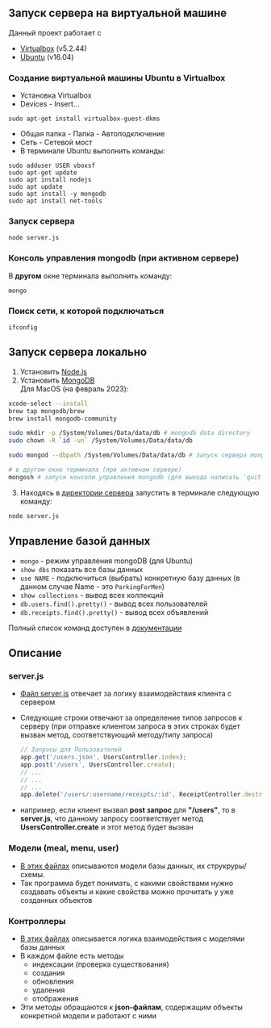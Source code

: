 ## Запуск сервера на виртуальной машине

Данный проект работает с

-   [Virtualbox](https://www.virtualbox.org/wiki/Download_Old_Builds_5_2) (v5.2.44)
-   [Ubuntu](https://releases.ubuntu.com/16.04/ubuntu-16.04.6-desktop-i386.iso) (v16.04)

### Создание виртуальной машины Ubuntu в Virtualbox

-   Установка Virtualbox
-   Devices - Insert...

```
sudo apt-get install virtualbox-guest-dkms
```

-   Общая папка - Папка - Автоподключение
-   Сеть - Сетевой мост
-   В терминале Ubuntu выполнить команды:

```
sudo adduser USER vboxsf
sudo apt-get update
sudo apt install nodejs
sudo apt update
sudo apt install -y mongodb
sudo apt install net-tools
```

### Запуск сервера

```
node server.js
```

### Консоль управления mongodb (при активном сервере)

В **другом** окне терминала выполнить команду:

```
mongo
```

### Поиск сети, к которой подключаться

```
ifconfig
```

## Запуск сервера локально

1. Установить [Node.js](https://nodejs.org/en/)
2. Установить [MongoDB](https://www.mongodb.com/docs/manual/administration/install-community/)  
   Для MacOS (на февраль 2023):

```bash
xcode-select --install
brew tap mongodb/brew
brew install mongodb-community

sudo mkdir -p /System/Volumes/Data/data/db # mongodb data directory
sudo chown -R `id -un` /System/Volumes/Data/data/db

sudo mongod --dbpath /System/Volumes/Data/data/db # запуск сервера mongodb (ctrl+c для выхода/завершения)

# в другом окне терминала (при активном сервере)
mongosh # запуск консоли управления mongodb (для выхода написать 'quit')
```

3. Находясь в [директории сервера](./server/) запустить в терминале следующую команду:

```bash
node server.js
```

## Управление базой данных

-   `mongo` - режим управления mongoDB (для Ubuntu)
-   `show dbs` показать все базы данных
-   `use NAME` - подключиться (выбрать) конкретную базу данных (в данном случае Name - это `ParkingForMen`)
-   `show collections` - вывод всех коллекций
-   `db.users.find().pretty()` - вывод всех пользователей
-   `db.receipts.find().pretty()` - вывод всех объявлений

Полный список команд доступен в [документации](https://www.mongodb.com/docs/mongodb-shell/run-commands/)

## Описание

### server.js

-   [Файл server.js](./server.js) отвечает за логику взаимодействия клиента с сервером
-   Следующие строки отвечают за определение типов запросов к серверу (при отправке клиентом запроса в этих строках будет вызван метод, соответствующий методу/типу запроса)

    ```js
    // Запросы для Пользователей
    app.get('/users.json', UsersController.index);
    app.post('/users', UsersController.create);
    // ...
    // ...
    // ...
    app.delete('/users/:username/receipts/:id', ReceiptController.destroy);
    ```

-   например, если клиент вызвал **post запрос** для **"/users"**, то в **server.js**, что данному запросу соответствует метод **UsersController.create** и этот метод будет вызван

### Модели (meal, menu, user)

-   [В этих файлах](./models/) описываются модели базы данных, их струкруры/схемы.
-   Так программа будет понимать, с какими свойствами нужно создавать объекты и какие свойства можно прочитать у уже созданных объектов

### Контроллеры

-   [В этих файлах](./controllers/) описывается логика взаимодействия с моделями базы данных
-   В каждом файле есть методы
    -   индексации (проверка существования)
    -   создания
    -   обновления
    -   удаления
    -   отображения
-   Эти методы обращаются к **json-файлам**, содержащим объекты конкретной модели и работают с ними
